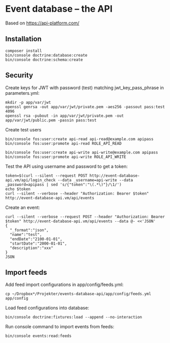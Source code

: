 Event database – the API
========================

Based on https://api-platform.com/

Installation
------------

```
composer install
bin/console doctrine:database:create
bin/console doctrine:schema:create
```

Security
--------

Create keys for JWT with password (test) matching jwt_key_pass_phrase in parameters.yml:

```
mkdir -p app/var/jwt
openssl genrsa -out app/var/jwt/private.pem -aes256 -passout pass:test 4096
openssl rsa -pubout -in app/var/jwt/private.pem -out app/var/jwt/public.pem -passin pass:test
```

Create test users

```
bin/console fos:user:create api-read api-read@example.com apipass
bin/console fos:user:promote api-read ROLE_API_READ

bin/console fos:user:create api-write api-write@example.com apipass
bin/console fos:user:promote api-write ROLE_API_WRITE
```

Test the API using username and password to get a token:

```
token=$(curl --silent --request POST http://event-database-api.vm/api/login_check --data _username=api-write --data _password=apipass | sed 's/{"token":"\(.*\)"}/\1/')
echo $token
curl --silent --verbose --header "Authorization: Bearer $token" http://event-database-api.vm/api/events
```

Create an event:

```
curl --silent --verbose --request POST --header "Authorization: Bearer $token" http://event-database-api.vm/api/events --data @- <<'JSON'
{
  "_format":"json",
  "name":"test",
  "endDate":"2100-01-01",
  "startDate":"2000-01-01",
  "description":"xxx"
}
JSON
```


Import feeds
------------

Add feed import configurations in app/config/feeds.yml:

```
cp ~/Dropbox*/Projekter/events-database-api/app/config/feeds.yml app/config
```

Load feed configurations into database:

```
bin/console doctrine:fixtures:load --append --no-interaction
```

Run console command to import events from feeds:

```
bin/console events:read:feeds
```
